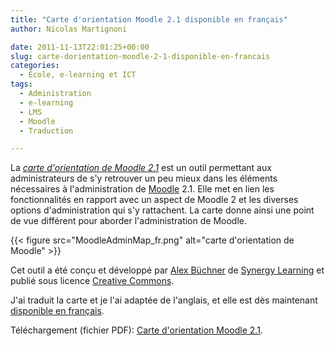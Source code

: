 ```yaml
---
title: "Carte d'orientation Moodle 2.1 disponible en français"
author: Nicolas Martignoni

date: 2011-11-13T22:01:25+00:00
slug: carte-dorientation-moodle-2-1-disponible-en-francais
categories:
  - École, e-learning et ICT
tags:
  - Administration
  - e-learning
  - LMS
  - Moodle
  - Traduction

---
```

La [_carte d'orientation de Moodle 2.1_][1] est un outil permettant aux administrateurs de s'y retrouver un peu mieux dans les éléments nécessaires à l'administration de [Moodle][2] 2.1. Elle met en lien les fonctionnalités en rapport avec un aspect de Moodle 2 et les diverses options d'administration qui s'y rattachent. La carte donne ainsi une point de vue différent pour aborder l'administration de Moodle.

{{< figure src="MoodleAdminMap_fr.png" alt="carte d'orientation de Moodle" >}}

Cet outil a été conçu et développé par [Alex Büchner][3] de [Synergy Learning][4] et publié sous licence [Creative Commons][5].

J'ai traduit la carte et je l'ai adaptée de l'anglais, et elle est dès maintenant [disponible en français][6].

Téléchargement (fichier PDF): [Carte d'orientation Moodle 2.1][6].

 [1]: https://www.synergy-learning.com/blog/the-moodle-2-1-administration-map "Moodle 2.1 Admin Map"
 [2]: https://moodle.org/ "Moodle"
 [3]: https://twitter.com/mcbuchner
 [4]: https://www.synergy-learning.com/
 [5]: https://creativecommons.org/international/ "Creative Commons"
 [6]: MoodleAdminMap_fr.pdf "Carte d'orientation Moodle 2.1"

 <!--more-->
